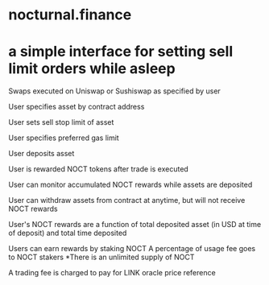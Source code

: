 # nocturnal.finance
# a simple interface for setting sell limit orders while asleep

Swaps executed on Uniswap or Sushiswap as specified by user

User specifies asset by contract address

User sets sell stop limit of asset

User specifies preferred gas limit

User deposits asset

User is rewarded NOCT tokens after trade is executed

User can monitor accumulated NOCT rewards while assets are deposited

User can withdraw assets from contract at anytime, but will not receive NOCT rewards

User's NOCT rewards are a function of total deposited asset (in USD at time of deposit) and total time deposited

Users can earn rewards by staking NOCT
A percentage of usage fee goes to NOCT stakers
*There is an unlimited supply of NOCT

A trading fee is charged to pay for LINK oracle price reference
